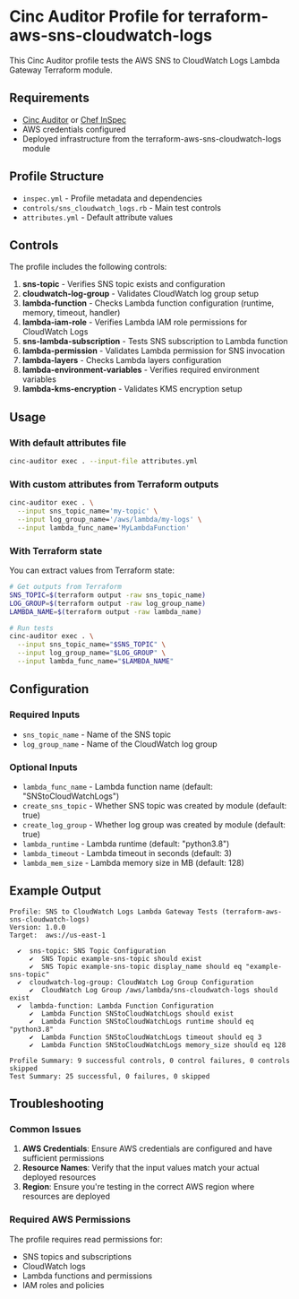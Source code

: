 # Cinc Auditor Profile for terraform-aws-sns-cloudwatch-logs

This Cinc Auditor profile tests the AWS SNS to CloudWatch Logs Lambda Gateway Terraform module.

## Requirements

- [Cinc Auditor](https://cinc.sh/start/auditor/) or [Chef InSpec](https://www.chef.io/products/chef-inspec/)
- AWS credentials configured
- Deployed infrastructure from the terraform-aws-sns-cloudwatch-logs module

## Profile Structure

- `inspec.yml` - Profile metadata and dependencies
- `controls/sns_cloudwatch_logs.rb` - Main test controls
- `attributes.yml` - Default attribute values

## Controls

The profile includes the following controls:

1. **sns-topic** - Verifies SNS topic exists and configuration
2. **cloudwatch-log-group** - Validates CloudWatch log group setup
3. **lambda-function** - Checks Lambda function configuration (runtime, memory, timeout, handler)
4. **lambda-iam-role** - Verifies Lambda IAM role permissions for CloudWatch Logs
5. **sns-lambda-subscription** - Tests SNS subscription to Lambda function
6. **lambda-permission** - Validates Lambda permission for SNS invocation
7. **lambda-layers** - Checks Lambda layers configuration
8. **lambda-environment-variables** - Verifies required environment variables
9. **lambda-kms-encryption** - Validates KMS encryption setup

## Usage

### With default attributes file

```bash
cinc-auditor exec . --input-file attributes.yml
```

### With custom attributes from Terraform outputs

```bash
cinc-auditor exec . \
  --input sns_topic_name='my-topic' \
  --input log_group_name='/aws/lambda/my-logs' \
  --input lambda_func_name='MyLambdaFunction'
```

### With Terraform state

You can extract values from Terraform state:

```bash
# Get outputs from Terraform
SNS_TOPIC=$(terraform output -raw sns_topic_name)
LOG_GROUP=$(terraform output -raw log_group_name)
LAMBDA_NAME=$(terraform output -raw lambda_name)

# Run tests
cinc-auditor exec . \
  --input sns_topic_name="$SNS_TOPIC" \
  --input log_group_name="$LOG_GROUP" \
  --input lambda_func_name="$LAMBDA_NAME"
```

## Configuration

### Required Inputs

- `sns_topic_name` - Name of the SNS topic
- `log_group_name` - Name of the CloudWatch log group

### Optional Inputs

- `lambda_func_name` - Lambda function name (default: "SNStoCloudWatchLogs")
- `create_sns_topic` - Whether SNS topic was created by module (default: true)
- `create_log_group` - Whether log group was created by module (default: true)
- `lambda_runtime` - Lambda runtime (default: "python3.8")
- `lambda_timeout` - Lambda timeout in seconds (default: 3)
- `lambda_mem_size` - Lambda memory size in MB (default: 128)

## Example Output

```
Profile: SNS to CloudWatch Logs Lambda Gateway Tests (terraform-aws-sns-cloudwatch-logs)
Version: 1.0.0
Target:  aws://us-east-1

  ✔  sns-topic: SNS Topic Configuration
     ✔  SNS Topic example-sns-topic should exist
     ✔  SNS Topic example-sns-topic display_name should eq "example-sns-topic"
  ✔  cloudwatch-log-group: CloudWatch Log Group Configuration
     ✔  CloudWatch Log Group /aws/lambda/sns-cloudwatch-logs should exist
  ✔  lambda-function: Lambda Function Configuration
     ✔  Lambda Function SNStoCloudWatchLogs should exist
     ✔  Lambda Function SNStoCloudWatchLogs runtime should eq "python3.8"
     ✔  Lambda Function SNStoCloudWatchLogs timeout should eq 3
     ✔  Lambda Function SNStoCloudWatchLogs memory_size should eq 128

Profile Summary: 9 successful controls, 0 control failures, 0 controls skipped
Test Summary: 25 successful, 0 failures, 0 skipped
```

## Troubleshooting

### Common Issues

1. **AWS Credentials**: Ensure AWS credentials are configured and have sufficient permissions
2. **Resource Names**: Verify that the input values match your actual deployed resources
3. **Region**: Ensure you're testing in the correct AWS region where resources are deployed

### Required AWS Permissions

The profile requires read permissions for:
- SNS topics and subscriptions
- CloudWatch logs
- Lambda functions and permissions
- IAM roles and policies